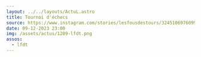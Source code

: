 ```yaml
---
layout: ../../layouts/ActuL.astro
title: Tournoi d'échecs
source: https://www.instagram.com/stories/lesfousdestours/3245106976099230414/
date: 09-12-2023 23:00
img: /assets/actus/1209-lfdt.png
assos:
  - lfdt
---
```


